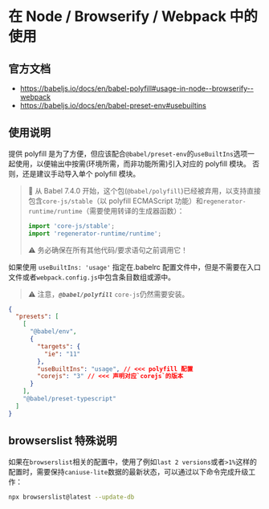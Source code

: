 # 在 Node / Browserify / Webpack 中的使用

## 官方文档

- https://babeljs.io/docs/en/babel-polyfill#usage-in-node--browserify--webpack
- https://babeljs.io/docs/en/babel-preset-env#usebuiltins

## 使用说明

提供 polyfill 是为了方便，但应该配合`@babel/preset-env`的`useBuiltIns`选项一起使用，以便输出中按需(环境所需，而非功能所需)引入对应的 polyfill 模块。
否则，还是建议手动导入单个 polyfill 模块。

> 🚨 从 Babel 7.4.0 开始，这个包(`@babel/polyfill`)已经被弃用，以支持直接包含`core-js/stable`（以 polyfill ECMAScript 功能）和`regenerator-runtime/runtime`（需要使用转译的生成器函数）：
>
> ```javascript
> import 'core-js/stable';
> import 'regenerator-runtime/runtime';
> ```
>
> ⚠ 务必确保在所有其他代码/要求语句之前调用它！

如果使用 `useBuiltIns: 'usage'` 指定在.babelrc 配置文件中，但是不需要在入口文件或者`webpack.config.js`中包含条目数组或源中。

> ⚠ 注意，**_`@babel/polyfill`_** `core-js`仍然需要安装。

```json
{
  "presets": [
    [
      "@babel/env",
      {
        "targets": {
          "ie": "11"
        },
        "useBuiltIns": "usage", // <<< polyfill 配置
        "corejs": "3" // <<< 声明对应`corejs`的版本
      }
    ],
    "@babel/preset-typescript"
  ]
}
```

## browserslist 特殊说明

如果在`browserslist`相关的配置中，使用了例如`last 2 versions`或者`>1%`这样的配置时，需要保持`caniuse-lite`数据的最新状态，可以通过以下命令完成升级工作：

```bash
npx browserslist@latest --update-db
```
